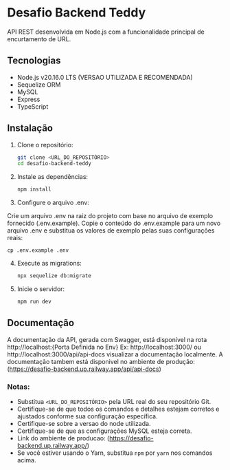 
# Desafio Backend Teddy

API REST desenvolvida em Node.js com a funcionalidade principal de encurtamento de URL.

## Tecnologias

- Node.js v20.16.0 LTS (VERSAO UTILIZADA E RECOMENDADA)
- Sequelize ORM
- MySQL
- Express
- TypeScript


## Instalação

1. Clone o repositório:

   ```bash
   git clone <URL_DO_REPOSITÓRIO>
   cd desafio-backend-teddy

2. Instale as dependências:

   ```bash
   npm install

3. Configure o arquivo .env:

Crie um arquivo .env na raiz do projeto com base no arquivo de exemplo fornecido (.env.example). Copie o conteúdo do .env.example para um novo arquivo .env e substitua os valores de exemplo pelas suas configurações reais:


    cp .env.example .env


4. Execute as migrations:

   ```bash
   npx sequelize db:migrate

5. Inicie o servidor:

   ```bash
   npm run dev

## Documentação

A documentação da API, gerada com Swagger, está disponível na rota http://localhost:{Porta Definida no Env} Ex: http://localhost:3000/  ou http://localhost:3000/api/api-docs visualizar a documentação localmente.
A documentação tambem está disponivel no ambiente de produção: (https://desafio-backend.up.railway.app/api/api-docs)

### Notas:

- Substitua `<URL_DO_REPOSITÓRIO>` pela URL real do seu repositório Git.
- Certifique-se de que todos os comandos e detalhes estejam corretos e ajustados conforme sua configuração específica.
- Certifique-se sobre a versao do node utilizada.
- Certifique-se de que as configurações MySQL esteja correta.
- Link do ambiente de producao: (https://desafio-backend.up.railway.app/)
- Se você estiver usando o Yarn, substitua `npm` por `yarn` nos comandos acima.


